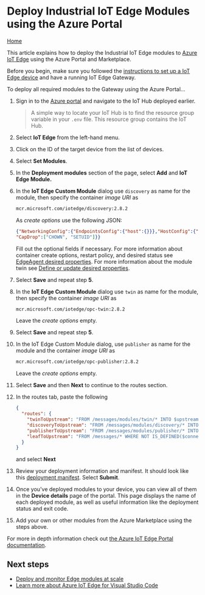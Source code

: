 # Deploy Industrial IoT Edge Modules using the Azure Portal

[Home](readme.md)

This article explains how to deploy the Industrial IoT Edge modules to [Azure IoT Edge](https://azure.microsoft.com/services/iot-edge/) using the Azure Portal and Marketplace.

Before you begin, make sure you followed the [instructions to set up a IoT Edge device](howto-install-iot-edge.md) and have a running IoT Edge Gateway.

To deploy all required modules to the Gateway using the Azure Portal...

1. Sign in to the [Azure portal](https://portal.azure.com/) and navigate to the IoT Hub deployed earlier.

   > A simple way to locate your IoT Hub is to find the resource group variable in your `.env` file.  This resource group contains the IoT Hub.

2. Select **IoT Edge** from the left-hand menu.

3. Click on the ID of the target device from the list of devices.

4. Select **Set Modules**.

5. In the **Deployment modules** section of the page, select **Add** and **IoT Edge Module.**

6. In the **IoT Edge Custom Module** dialog use `discovery` as name for the module, then specify the container *image URI* as

   ```bash
   mcr.microsoft.com/iotedge/discovery:2.8.2
   ```

   As *create options* use the following JSON:

   ```json
   {"NetworkingConfig":{"EndpointsConfig":{"host":{}}},"HostConfig":{"NetworkMode":"host","CapAdd":["NET_ADMIN"],
   "CapDrop":["CHOWN", "SETUID"]}}
   ```

   Fill out the optional fields if necessary. For more information about container create options, restart policy, and desired status see [EdgeAgent desired properties](https://docs.microsoft.com/azure/iot-edge/module-edgeagent-edgehub#edgeagent-desired-properties). For more information about the module twin see [Define or update desired properties](https://docs.microsoft.com/azure/iot-edge/module-composition#define-or-update-desired-properties).

7. Select **Save** and repeat step **5**.

8. In the **IoT Edge Custom Module** dialog use `twin` as name for the module, then specify the container *image URI* as

   ```bash
   mcr.microsoft.com/iotedge/opc-twin:2.8.2
   ```

   Leave the *create options* empty.

9. Select **Save** and repeat step **5**.

10. In the IoT Edge Custom Module dialog, use `publisher` as name for the module and the container *image URI* as

    ```bash
    mcr.microsoft.com/iotedge/opc-publisher:2.8.2
    ```

    Leave the *create options* empty.

11. Select **Save** and then **Next** to continue to the routes section.

12. In the routes tab, paste the following

    ```json
    {
      "routes": {
        "twinToUpstream": "FROM /messages/modules/twin/* INTO $upstream",
        "discoveryToUpstream": "FROM /messages/modules/discovery/* INTO $upstream",
        "publisherToUpstream": "FROM /messages/modules/publisher/* INTO $upstream",
        "leafToUpstream": "FROM /messages/* WHERE NOT IS_DEFINED($connectionModuleId) INTO $upstream"
      }
    }
    ```

    and select **Next**

13. Review your deployment information and manifest.  It should look like this [deployment manifest](deployment-manifest.md).  Select **Submit**.

14. Once you've deployed modules to your device, you can view all of them in the **Device details** page of the portal. This page displays the name of each deployed module, as well as useful information like the deployment status and exit code.

15. Add your own or other modules from the Azure Marketplace using the steps above.

For more in depth information check out [the Azure IoT Edge Portal documentation](https://docs.microsoft.com/en-us/azure/iot-edge/how-to-deploy-modules-portal).

## Next steps

- [Deploy and monitor Edge modules at scale](https://docs.microsoft.com/azure/iot-edge/how-to-deploy-monitor)
- [Learn more about Azure IoT Edge for Visual Studio Code](https://github.com/microsoft/vscode-azure-iot-edge)
